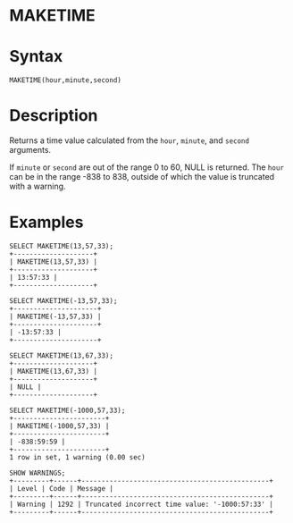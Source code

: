 # MAKETIME

#

# Syntax

```
MAKETIME(hour,minute,second)
```

#

# Description

Returns a time value calculated from the `hour`, `minute`, and `second` arguments.

If `minute` or `second` are out of the range 0 to 60, NULL is returned. The `hour` can be in the range -838 to 838, outside of which the value is truncated with a warning.

#

# Examples

```
SELECT MAKETIME(13,57,33);
+--------------------+
| MAKETIME(13,57,33) |
+--------------------+
| 13:57:33 |
+--------------------+

SELECT MAKETIME(-13,57,33);
+---------------------+
| MAKETIME(-13,57,33) |
+---------------------+
| -13:57:33 |
+---------------------+

SELECT MAKETIME(13,67,33);
+--------------------+
| MAKETIME(13,67,33) |
+--------------------+
| NULL |
+--------------------+

SELECT MAKETIME(-1000,57,33);
+-----------------------+
| MAKETIME(-1000,57,33) |
+-----------------------+
| -838:59:59 |
+-----------------------+
1 row in set, 1 warning (0.00 sec)

SHOW WARNINGS;
+---------+------+-----------------------------------------------+
| Level | Code | Message |
+---------+------+-----------------------------------------------+
| Warning | 1292 | Truncated incorrect time value: '-1000:57:33' |
+---------+------+-----------------------------------------------+
```